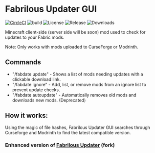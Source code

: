 # Fabrilous Updater GUI

[![CircleCI](https://circleci.com/gh/RELOADEDev/fabrilous-updater-gui/tree/main.svg?style=shield)](https://circleci.com/gh/RELOADEDev/fabrilous-updater-gui/tree/main)
![build](https://github.com/RELOADEDev/fabrilous-updater-gui/actions/workflows/build.yml/badge.svg)
![License](https://img.shields.io/github/license/RELOADEDev/fabrilous-updater-gui.svg)
![Release](https://img.shields.io/github/release/RELOADEDev/fabrilous-updater-gui.svg)
![Downloads](https://img.shields.io/github/downloads/RELOADEDev/fabrilous-updater-gui/total.svg)

Minecraft client-side (server side will be soon) mod used to check for updates to your Fabric mods.

Note: Only works with mods uploaded to CurseForge or Modrinth.


## Commands
* "/fabdate update" - Shows a list of mods needing updates with a clickable download link.
* "/fabdate ignore"  -  Add, list, or remove mods from an ignore list to prevent update checks.
* "/fabdate autoupdate" - Automatically removes old mods and downloads new mods. (Deprecated)


## How it works:
Using the magic of file hashes, Fabrilous Updater GUI searches through Curseforge and Modrinth to find the latest compatible version.

### Enhanced version of [Fabrilous Updater](https://github.com/HughBone/fabrilous-updater) (fork)
